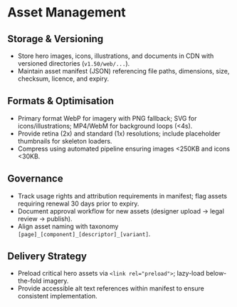 # Asset Management

## Storage & Versioning
- Store hero images, icons, illustrations, and documents in CDN with versioned directories (`v1.50/web/...`).
- Maintain asset manifest (JSON) referencing file paths, dimensions, size, checksum, licence, and expiry.

## Formats & Optimisation
- Primary format WebP for imagery with PNG fallback; SVG for icons/illustrations; MP4/WebM for background loops (<4s).
- Provide retina (2x) and standard (1x) resolutions; include placeholder thumbnails for skeleton loaders.
- Compress using automated pipeline ensuring images <250KB and icons <30KB.

## Governance
- Track usage rights and attribution requirements in manifest; flag assets requiring renewal 30 days prior to expiry.
- Document approval workflow for new assets (designer upload → legal review → publish).
- Align asset naming with taxonomy `[page]_[component]_[descriptor]_[variant]`.

## Delivery Strategy
- Preload critical hero assets via `<link rel="preload">`; lazy-load below-the-fold imagery.
- Provide accessible alt text references within manifest to ensure consistent implementation.
